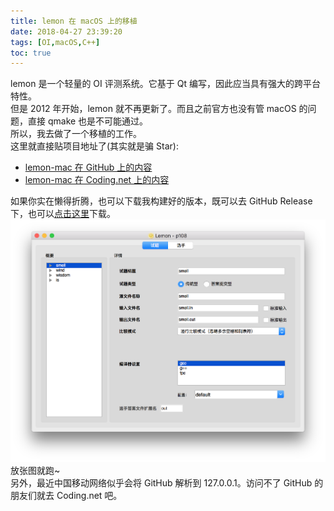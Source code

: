 ```yaml
---
title: lemon 在 macOS 上的移植
date: 2018-04-27 23:39:20
tags: [OI,macOS,C++]
toc: true
---
```

lemon 是一个轻量的 OI 评测系统。它基于 Qt 编写，因此应当具有强大的跨平台特性。  
但是 2012 年开始，lemon 就不再更新了。而且之前官方也没有管 macOS 的问题，直接 qmake 也是不可能通过。  
所以，我去做了一个移植的工作。  
这里就直接贴项目地址了(其实就是骗 Star): 
* [lemon-mac 在 GitHub 上的内容](https://github.com/Chickking/lemon-mac)
* [lemon-mac 在 Coding.net 上的内容](https://coding.net/u/chickking/p/lemon-mac/)

如果你实在懒得折腾，也可以下载我构建好的版本，既可以去 GitHub Release 下，也可以[点击这里](https://raw.githubusercontent.com/Chickking-Website/SomeFile/master/201804/lemon-darwin-x86_64.zip)下载。  
![lemon 界面](https://raw.githubusercontent.com/Chickking-Website/SomeFile/master/201804/lemon01.png)  
放张图就跑~  
另外，最近中国移动网络似乎会将 GitHub 解析到 127.0.0.1。访问不了 GitHub 的朋友们就去 Coding.net 吧。

